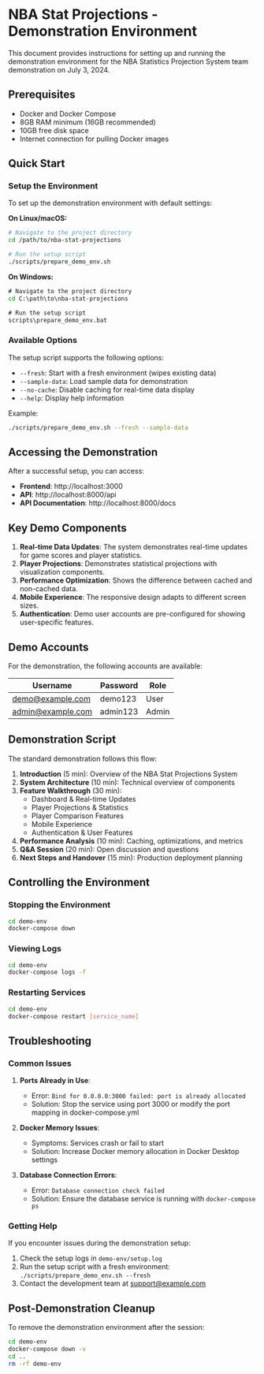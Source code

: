 # NBA Stat Projections - Demonstration Environment

This document provides instructions for setting up and running the demonstration environment for the NBA Statistics Projection System team demonstration on July 3, 2024.

## Prerequisites

- Docker and Docker Compose
- 8GB RAM minimum (16GB recommended)
- 10GB free disk space
- Internet connection for pulling Docker images

## Quick Start

### Setup the Environment

To set up the demonstration environment with default settings:

**On Linux/macOS:**

```bash
# Navigate to the project directory
cd /path/to/nba-stat-projections

# Run the setup script
./scripts/prepare_demo_env.sh
```

**On Windows:**

```cmd
# Navigate to the project directory
cd C:\path\to\nba-stat-projections

# Run the setup script
scripts\prepare_demo_env.bat
```

### Available Options

The setup script supports the following options:

- `--fresh`: Start with a fresh environment (wipes existing data)
- `--sample-data`: Load sample data for demonstration
- `--no-cache`: Disable caching for real-time data display
- `--help`: Display help information

Example:

```bash
./scripts/prepare_demo_env.sh --fresh --sample-data
```

## Accessing the Demonstration

After a successful setup, you can access:

- **Frontend**: http://localhost:3000
- **API**: http://localhost:8000/api
- **API Documentation**: http://localhost:8000/docs

## Key Demo Components

1. **Real-time Data Updates**: The system demonstrates real-time updates for game scores and player statistics.
2. **Player Projections**: Demonstrates statistical projections with visualization components.
3. **Performance Optimization**: Shows the difference between cached and non-cached data.
4. **Mobile Experience**: The responsive design adapts to different screen sizes.
5. **Authentication**: Demo user accounts are pre-configured for showing user-specific features.

## Demo Accounts

For the demonstration, the following accounts are available:

| Username | Password | Role |
|----------|----------|------|
| demo@example.com | demo123 | User |
| admin@example.com | admin123 | Admin |

## Demonstration Script

The standard demonstration follows this flow:

1. **Introduction** (5 min): Overview of the NBA Stat Projections System
2. **System Architecture** (10 min): Technical overview of components
3. **Feature Walkthrough** (30 min):
   - Dashboard & Real-time Updates
   - Player Projections & Statistics
   - Player Comparison Features
   - Mobile Experience
   - Authentication & User Features
4. **Performance Analysis** (10 min): Caching, optimizations, and metrics
5. **Q&A Session** (20 min): Open discussion and questions
6. **Next Steps and Handover** (15 min): Production deployment planning

## Controlling the Environment

### Stopping the Environment

```bash
cd demo-env
docker-compose down
```

### Viewing Logs

```bash
cd demo-env
docker-compose logs -f
```

### Restarting Services

```bash
cd demo-env
docker-compose restart [service_name]
```

## Troubleshooting

### Common Issues

1. **Ports Already in Use**:
   - Error: `Bind for 0.0.0.0:3000 failed: port is already allocated`
   - Solution: Stop the service using port 3000 or modify the port mapping in docker-compose.yml

2. **Docker Memory Issues**:
   - Symptoms: Services crash or fail to start
   - Solution: Increase Docker memory allocation in Docker Desktop settings

3. **Database Connection Errors**:
   - Error: `Database connection check failed`
   - Solution: Ensure the database service is running with `docker-compose ps`

### Getting Help

If you encounter issues during the demonstration setup:

1. Check the setup logs in `demo-env/setup.log`
2. Run the setup script with a fresh environment: `./scripts/prepare_demo_env.sh --fresh`
3. Contact the development team at support@example.com

## Post-Demonstration Cleanup

To remove the demonstration environment after the session:

```bash
cd demo-env
docker-compose down -v
cd ..
rm -rf demo-env
``` 